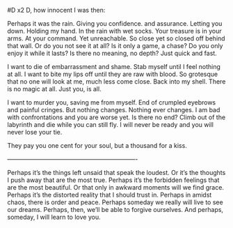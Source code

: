 #D x2
D, how innocent I was then:

Perhaps it was the rain. Giving you confidence. and assurance. Letting you down. Holding my hand. In the rain with wet socks. Your treasure is in your arms. At your command. Yet unreachable. So close yet so closed off behind that wall. Or do you not see it at all? Is it only a game, a chase? Do you only enjoy it while it lasts? Is there no meaning, no depth? Just quick and fast.

I want to die of embarrassment and shame. Stab myself until I feel nothing at all. I want to bite my lips off until they are raw with blood. So grotesque that no one will look at me, much less come close. Back into my shell. There is no magic at all. Just you, is all.

I want to murder you, saving me from myself. End of crumpled eyebrows and painful cringes. But nothing changes. Nothing ever changes. I am bad with confrontations and you are worse yet. Is there no end? Climb out of the labyrinth and die while you can still fly. I will never be ready and you will never lose your tie.

They pay you one cent for your soul, but a thousand for a kiss.

—————————————————————-

Perhaps it’s the things left unsaid that speak the loudest. Or it’s the thoughts I push away that are the most true. Perhaps it’s the forbidden feelings that are the most beautiful. Or that only in awkward moments will we find grace. Perhaps it’s the distorted reality that I should trust in. Perhaps in amidst chaos, there is order and peace. Perhaps someday we really will live to see our dreams. Perhaps, then, we’ll be able to forgive ourselves. And perhaps, someday, I will learn to love you.